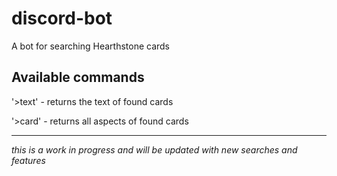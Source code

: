 # discord-bot
A bot for searching Hearthstone cards

## Available commands
'>text' - returns the text of found cards

'>card' - returns all aspects of found cards

-----------------------------
*this is a work in progress and will be updated with new searches and features*
